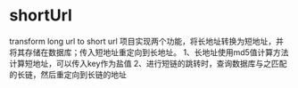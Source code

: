 # shortUrl
transform long url to short url
项目实现两个功能，将长地址转换为短地址，并将其存储在数据库；传入短地址重定向到长地址。
1、长地址使用md5值计算方法计算短地址，可以传入key作为盐值
2、进行短链的跳转时，查询数据库与之匹配的长链，然后重定向到长链的地址

